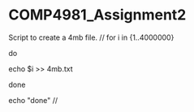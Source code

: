 # COMP4981_Assignment2

Script to create a 4mb file.
//
for i in {1..4000000}

do

echo $i >> 4mb.txt

done

echo "done"
//
